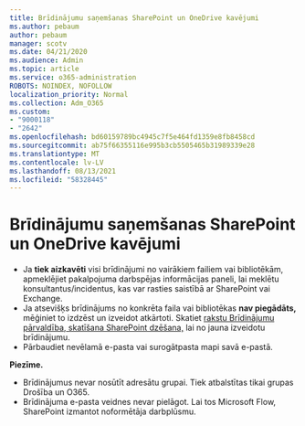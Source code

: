 ```yaml
---
title: Brīdinājumu saņemšanas SharePoint un OneDrive kavējumi
ms.author: pebaum
author: pebaum
manager: scotv
ms.date: 04/21/2020
ms.audience: Admin
ms.topic: article
ms.service: o365-administration
ROBOTS: NOINDEX, NOFOLLOW
localization_priority: Normal
ms.collection: Adm_O365
ms.custom:
- "9000118"
- "2642"
ms.openlocfilehash: bd60159789bc4945c7f5e464fd1359e8fb8458cd
ms.sourcegitcommit: ab75f66355116e995b3cb5505465b31989339e28
ms.translationtype: MT
ms.contentlocale: lv-LV
ms.lasthandoff: 08/13/2021
ms.locfileid: "58328445"
---
```

# <a name="delays-in-receiving-sharepoint-and-onedrive-alerts"></a>Brīdinājumu saņemšanas SharePoint un OneDrive kavējumi

- Ja **tiek aizkavēti** visi brīdinājumi no vairākiem [](https://portal.office.com/adminportal/home?ref=/servicehealth) failiem vai bibliotēkām, apmeklējiet pakalpojuma darbspējas informācijas paneli, lai meklētu konsultantus/incidentus, kas var rasties saistībā ar SharePoint vai Exchange.
- Ja atsevišķs brīdinājums no konkrēta faila vai bibliotēkas **nav piegādāts,** mēģiniet to izdzēst un izveidot atkārtoti. Skatiet [rakstu Brīdinājumu pārvaldība, skatīšana SharePoint dzēšana,](https://support.microsoft.com/office/99dfb19c-9a90-4a8c-aba1-aa8c8afb0de2) lai no jauna izveidotu brīdinājumu.
- Pārbaudiet nevēlamā e-pasta vai surogātpasta mapi savā e-pastā.

**Piezīme.**
- Brīdinājumus nevar nosūtīt adresātu grupai. Tiek atbalstītas tikai grupas Drošība un O365.
- Brīdinājuma e-pasta veidnes nevar pielāgot. Lai tos Microsoft Flow, SharePoint izmantot noformētāja darbplūsmu.
